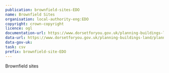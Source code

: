 ```yaml
---
publication: brownfield-sites-EDO
name: Brownfield Sites
organisation: local-authority-eng:EDO
copyright: crown-copyright
licence: ogl
documentation-url: https://www.dorsetforyou.gov.uk/planning-buildings-land/planning-policy/east-dorset-planning-policy/local-development-framework/christchurch-and-east-dorset-brownfield-land-registers.aspx
data-url: https://www.dorsetforyou.gov.uk/planning-buildings-land/planning-policy/east-dorset-planning-policy/local-development-framework/pdfs/brownfield-land-registers/east-dorset-brownfield-register-2017.12.19-rev1-excel.csv
data-gov-uk: 
task: csv
prefix: brownfield-site-EDO
---
```


Brownfield sites

